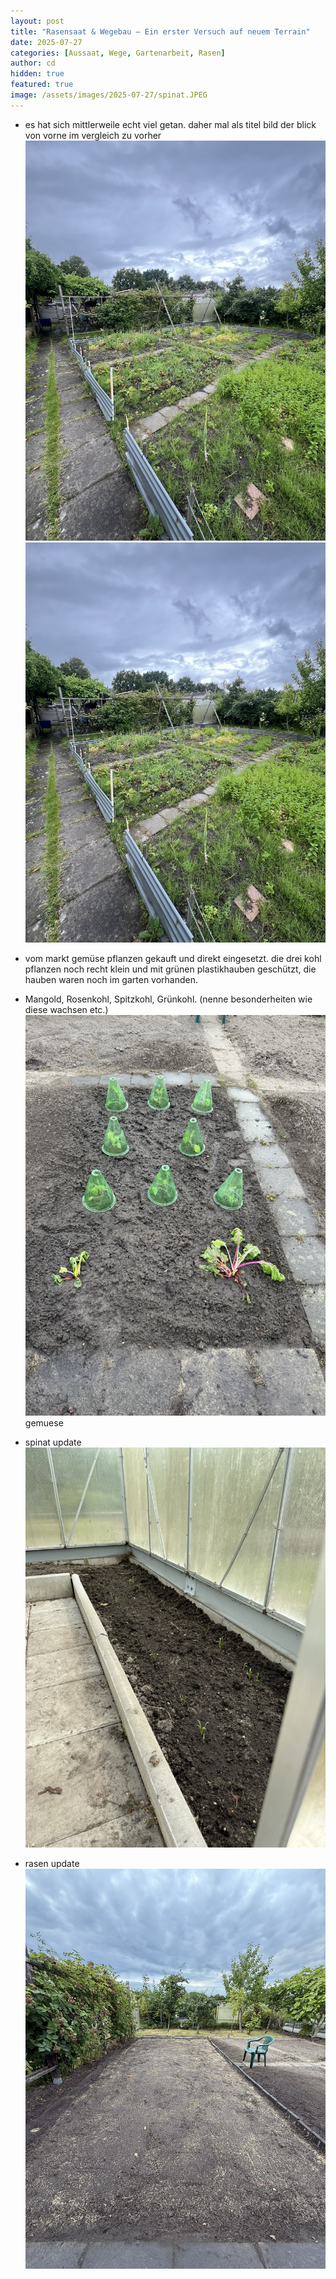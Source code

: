 ```yaml
---
layout: post
title: "Rasensaat & Wegebau – Ein erster Versuch auf neuem Terrain"
date: 2025-07-27
categories: [Aussaat, Wege, Gartenarbeit, Rasen]
author: cd
hidden: true
featured: true
image: /assets/images/2025-07-27/spinat.JPEG
---
```


- es hat sich mittlerweile echt viel getan. daher mal als titel bild der blick von vorne im vergleich zu vorher
![überblick 2025-07-11](/assets/images/2025-07-11/ueberblick_vorne.JPEG)
![überblick 2025-07-27](/assets/images/2025-07-27/ueberblick_0727.JPEG)

- vom markt gemüse pflanzen gekauft und direkt eingesetzt. die drei kohl pflanzen noch recht klein und mit grünen plastikhauben geschützt, die hauben waren noch im garten vorhanden.
- Mangold, Rosenkohl, Spitzkohl, Grünkohl. (nenne besonderheiten wie diese wachsen etc.)
![Gemüse Beet](/assets/images/2025-07-27/gemuese.JPEG)
gemuese


- spinat update
![Spinat](/assets/images/2025-07-27/spinat0727.JPEG)
- rasen update
![Rasen](/assets/images/2025-07-27/rasen0727.JPEG)